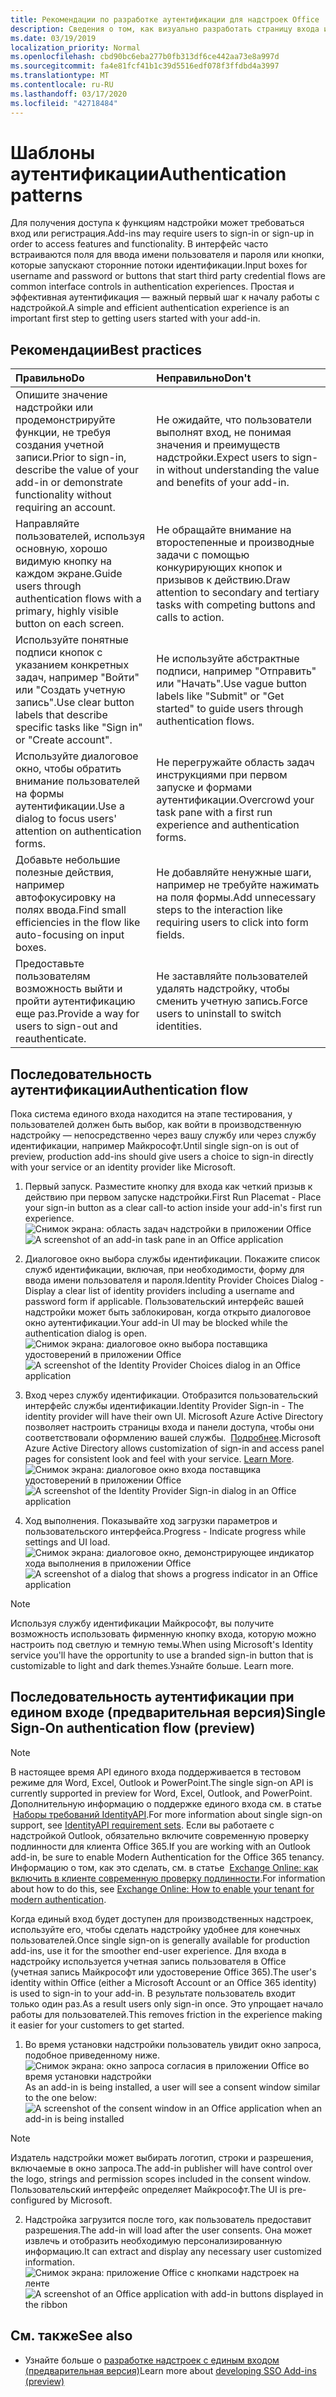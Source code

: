 ```yaml
---
title: Рекомендации по разработке аутентификации для надстроек Office
description: Сведения о том, как визуально разработать страницу входа или регистрации в надстройке Office.
ms.date: 03/19/2019
localization_priority: Normal
ms.openlocfilehash: cbd90bc6eba277b0fb313df6ce442aa73e8a997d
ms.sourcegitcommit: fa4e81fcf41b1c39d5516edf078f3ffdbd4a3997
ms.translationtype: MT
ms.contentlocale: ru-RU
ms.lasthandoff: 03/17/2020
ms.locfileid: "42718484"
---
```

# <a name="authentication-patterns"></a><span data-ttu-id="eb913-103">Шаблоны аутентификации</span><span class="sxs-lookup"><span data-stu-id="eb913-103">Authentication patterns</span></span>

<span data-ttu-id="eb913-104">Для получения доступа к функциям надстройки может требоваться вход или регистрация.</span><span class="sxs-lookup"><span data-stu-id="eb913-104">Add-ins may require users to sign-in or sign-up in order to access features and functionality.</span></span> <span data-ttu-id="eb913-105">В интерфейс часто встраиваются поля для ввода имени пользователя и пароля или кнопки, которые запускают сторонние потоки идентификации.</span><span class="sxs-lookup"><span data-stu-id="eb913-105">Input boxes for username and password or buttons that start third party credential flows are common interface controls in authentication experiences.</span></span> <span data-ttu-id="eb913-106">Простая и эффективная аутентификация — важный первый шаг к началу работы с надстройкой.</span><span class="sxs-lookup"><span data-stu-id="eb913-106">A simple and efficient authentication experience is an important first step to getting users started with your add-in.</span></span>

## <a name="best-practices"></a><span data-ttu-id="eb913-107">Рекомендации</span><span class="sxs-lookup"><span data-stu-id="eb913-107">Best practices</span></span>

|<span data-ttu-id="eb913-108">Правильно</span><span class="sxs-lookup"><span data-stu-id="eb913-108">Do</span></span>|<span data-ttu-id="eb913-109">Неправильно</span><span class="sxs-lookup"><span data-stu-id="eb913-109">Don't</span></span>|
|:----|:----|
|<span data-ttu-id="eb913-110">Опишите значение надстройки или продемонстрируйте функции, не требуя создания учетной записи.</span><span class="sxs-lookup"><span data-stu-id="eb913-110">Prior to sign-in, describe the value of your add-in or demonstrate functionality without requiring an account.</span></span> |<span data-ttu-id="eb913-111">Не ожидайте, что пользователи выполнят вход, не понимая значения и преимуществ надстройки.</span><span class="sxs-lookup"><span data-stu-id="eb913-111">Expect users to sign-in without understanding the value and benefits of your add-in.</span></span>|
|<span data-ttu-id="eb913-112">Направляйте пользователей, используя основную, хорошо видимую кнопку на каждом экране.</span><span class="sxs-lookup"><span data-stu-id="eb913-112">Guide users through authentication flows with a primary, highly visible button on each screen.</span></span> |<span data-ttu-id="eb913-113">Не обращайте внимание на второстепенные и производные задачи с помощью конкурирующих кнопок и призывов к действию.</span><span class="sxs-lookup"><span data-stu-id="eb913-113">Draw attention to secondary and tertiary tasks with competing buttons and calls to action.</span></span>|
|<span data-ttu-id="eb913-114">Используйте понятные подписи кнопок с указанием конкретных задач, например "Войти" или "Создать учетную запись".</span><span class="sxs-lookup"><span data-stu-id="eb913-114">Use clear button labels that describe specific tasks like "Sign in" or "Create account".</span></span>   |<span data-ttu-id="eb913-115">Не используйте абстрактные подписи, например "Отправить" или "Начать".</span><span class="sxs-lookup"><span data-stu-id="eb913-115">Use vague button labels like "Submit" or "Get started" to guide users through authentication flows.</span></span>|
|<span data-ttu-id="eb913-116">Используйте диалоговое окно, чтобы обратить внимание пользователей на формы аутентификации.</span><span class="sxs-lookup"><span data-stu-id="eb913-116">Use a dialog to focus users' attention on authentication forms.</span></span>    |<span data-ttu-id="eb913-117">Не перегружайте область задач инструкциями при первом запуске и формами аутентификации.</span><span class="sxs-lookup"><span data-stu-id="eb913-117">Overcrowd your task pane with a first run experience and authentication forms.</span></span>|
|<span data-ttu-id="eb913-118">Добавьте небольшие полезные действия, например автофокусировку на полях ввода.</span><span class="sxs-lookup"><span data-stu-id="eb913-118">Find small efficiencies in the flow like auto-focusing on input boxes.</span></span> |<span data-ttu-id="eb913-119">Не добавляйте ненужные шаги, например не требуйте нажимать на поля формы.</span><span class="sxs-lookup"><span data-stu-id="eb913-119">Add unnecessary steps to the interaction like requiring users to click into form fields.</span></span>|
|<span data-ttu-id="eb913-120">Предоставьте пользователям возможность выйти и пройти аутентификацию еще раз.</span><span class="sxs-lookup"><span data-stu-id="eb913-120">Provide a way for users to sign-out and reauthenticate.</span></span>    |<span data-ttu-id="eb913-121">Не заставляйте пользователей удалять надстройку, чтобы сменить учетную запись.</span><span class="sxs-lookup"><span data-stu-id="eb913-121">Force users to uninstall to switch identities.</span></span>|

## <a name="authentication-flow"></a><span data-ttu-id="eb913-122">Последовательность аутентификации</span><span class="sxs-lookup"><span data-stu-id="eb913-122">Authentication flow</span></span>

<span data-ttu-id="eb913-123">Пока система единого входа находится на этапе тестирования, у пользователей должен быть выбор, как войти в производственную надстройку — непосредственно через вашу службу или через службу идентификации, например Майкрософт.</span><span class="sxs-lookup"><span data-stu-id="eb913-123">Until single sign-on is out of preview, production add-ins should give users a choice to sign-in directly with your service or an identity provider like Microsoft.</span></span>

1. <span data-ttu-id="eb913-124">Первый запуск. Разместите кнопку для входа как четкий призыв к действию при первом запуске надстройки.</span><span class="sxs-lookup"><span data-stu-id="eb913-124">First Run Placemat - Place your sign-in button as a clear call-to action inside your add-in's first run experience.</span></span>
<span data-ttu-id="eb913-125">![Снимок экрана: область задач надстройки в приложении Office](../images/add-in-fre-value-placemat.png)</span><span class="sxs-lookup"><span data-stu-id="eb913-125">![A screenshot of an add-in task pane in an Office application](../images/add-in-fre-value-placemat.png)</span></span>

2. <span data-ttu-id="eb913-126">Диалоговое окно выбора службы идентификации. Покажите список служб идентификации, включая, при необходимости, форму для ввода имени пользователя и пароля.</span><span class="sxs-lookup"><span data-stu-id="eb913-126">Identity Provider Choices Dialog - Display a clear list of identity providers including a username and password form if applicable.</span></span> <span data-ttu-id="eb913-127">Пользовательский интерфейс вашей надстройки может быть заблокирован, когда открыто диалоговое окно аутентификации.</span><span class="sxs-lookup"><span data-stu-id="eb913-127">Your add-in UI may be blocked while the authentication dialog is open.</span></span>
<span data-ttu-id="eb913-128">![Снимок экрана: диалоговое окно выбора поставщика удостоверений в приложении Office](../images/add-in-auth-choices-dialog.png)</span><span class="sxs-lookup"><span data-stu-id="eb913-128">![A screenshot of the Identity Provider Choices dialog in an Office application](../images/add-in-auth-choices-dialog.png)</span></span>



3. <span data-ttu-id="eb913-129">Вход через службу идентификации. Отобразится пользовательский интерфейс службы идентификации.</span><span class="sxs-lookup"><span data-stu-id="eb913-129">Identity Provider Sign-in - The identity provider will have their own UI.</span></span> <span data-ttu-id="eb913-130">Microsoft Azure Active Directory позволяет настроить страницы входа и панели доступа, чтобы они соответствовали оформлению вашей службы.  [Подробнее](/azure/active-directory/fundamentals/customize-branding).</span><span class="sxs-lookup"><span data-stu-id="eb913-130">Microsoft Azure Active Directory allows customization of sign-in and access panel pages for consistent look and feel with your service. [Learn More](/azure/active-directory/fundamentals/customize-branding).</span></span>
<span data-ttu-id="eb913-131">![Снимок экрана: диалоговое окно входа поставщика удостоверений в приложении Office](../images/add-in-auth-identity-sign-in.png)</span><span class="sxs-lookup"><span data-stu-id="eb913-131">![A screenshot of the Identity Provider Sign-in dialog in an Office application](../images/add-in-auth-identity-sign-in.png)</span></span>

4. <span data-ttu-id="eb913-132">Ход выполнения. Показывайте ход загрузки параметров и пользовательского интерфейса.</span><span class="sxs-lookup"><span data-stu-id="eb913-132">Progress - Indicate progress while settings and UI load.</span></span>
<span data-ttu-id="eb913-133">![Снимок экрана: диалоговое окно, демонстрирующее индикатор хода выполнения в приложении Office](../images/add-in-auth-modal-interstitial.png)</span><span class="sxs-lookup"><span data-stu-id="eb913-133">![A screenshot of a dialog that shows a progress indicator in an Office application](../images/add-in-auth-modal-interstitial.png)</span></span>

> [!NOTE] 
> <span data-ttu-id="eb913-134">Используя службу идентификации Майкрософт, вы получите возможность использовать фирменную кнопку входа, которую можно настроить под светлую и темную темы.</span><span class="sxs-lookup"><span data-stu-id="eb913-134">When using Microsoft's Identity service you'll have the opportunity to use a branded sign-in button that is customizable to light and dark themes.</span></span><span data-ttu-id="eb913-135">Узнайте больше.</span><span class="sxs-lookup"><span data-stu-id="eb913-135"> Learn more.</span></span>

## <a name="single-sign-on-authentication-flow-preview"></a><span data-ttu-id="eb913-136">Последовательность аутентификации при едином входе (предварительная версия)</span><span class="sxs-lookup"><span data-stu-id="eb913-136">Single Sign-On authentication flow (preview)</span></span>

> [!NOTE]
> <span data-ttu-id="eb913-137">В настоящее время API единого входа поддерживается в тестовом режиме для Word, Excel, Outlook и PowerPoint.</span><span class="sxs-lookup"><span data-stu-id="eb913-137">The single sign-on API is currently supported in preview for Word, Excel, Outlook, and PowerPoint.</span></span> <span data-ttu-id="eb913-138">Дополнительную информацию о поддержке единого входа см. в статье  [Наборы требований IdentityAPI](../reference/requirement-sets/identity-api-requirement-sets.md).</span><span class="sxs-lookup"><span data-stu-id="eb913-138">For more information about single sign-on support, see [IdentityAPI requirement sets](../reference/requirement-sets/identity-api-requirement-sets.md).</span></span> <span data-ttu-id="eb913-139">Если вы работаете с надстройкой Outlook, обязательно включите современную проверку подлинности для клиента Office 365.</span><span class="sxs-lookup"><span data-stu-id="eb913-139">If you are working with an Outlook add-in, be sure to enable Modern Authentication for the Office 365 tenancy.</span></span> <span data-ttu-id="eb913-140">Информацию о том, как это сделать, см. в статье  [Exchange Online: как включить в клиенте современную проверку подлинности](https://social.technet.microsoft.com/wiki/contents/articles/32711.exchange-online-how-to-enable-your-tenant-for-modern-authentication.aspx).</span><span class="sxs-lookup"><span data-stu-id="eb913-140">For information about how to do this, see [Exchange Online: How to enable your tenant for modern authentication](https://social.technet.microsoft.com/wiki/contents/articles/32711.exchange-online-how-to-enable-your-tenant-for-modern-authentication.aspx).</span></span>

<span data-ttu-id="eb913-141">Когда единый вход будет доступен для производственных надстроек, используйте его, чтобы сделать надстройку удобнее для конечных пользователей.</span><span class="sxs-lookup"><span data-stu-id="eb913-141">Once single sign-on is generally available for production add-ins, use it for the smoother end-user experience.</span></span> <span data-ttu-id="eb913-142">Для входа в надстройку используется учетная запись пользователя в Office (учетная запись Майкрософт или удостоверение Office 365).</span><span class="sxs-lookup"><span data-stu-id="eb913-142">The user's identity within Office (either a Microsoft Account or an Office 365 identity) is used to sign-in to your add-in.</span></span> <span data-ttu-id="eb913-143">В результате пользователь входит только один раз.</span><span class="sxs-lookup"><span data-stu-id="eb913-143">As a result users only sign-in once.</span></span> <span data-ttu-id="eb913-144">Это упрощает начало работы для пользователей.</span><span class="sxs-lookup"><span data-stu-id="eb913-144">This removes friction in the experience making it easier for your customers to get started.</span></span>

1. <span data-ttu-id="eb913-145">Во время установки надстройки пользователь увидит окно запроса, подобное приведенному ниже. ![Снимок экрана: окно запроса согласия в приложении Office во время установки надстройки](../images/add-in-auth-SSO-consent-dialog.png)</span><span class="sxs-lookup"><span data-stu-id="eb913-145">As an add-in is being installed, a user will see a consent window similar to the one below: ![A screenshot of the consent window in an Office application when an add-in is being installed](../images/add-in-auth-SSO-consent-dialog.png)</span></span>
> [!NOTE]
> <span data-ttu-id="eb913-146">Издатель надстройки может выбирать логотип, строки и разрешения, включаемые в окно запроса.</span><span class="sxs-lookup"><span data-stu-id="eb913-146">The add-in publisher will have control over the logo, strings and permission scopes included in the consent window.</span></span> <span data-ttu-id="eb913-147">Пользовательский интерфейс определяет Майкрософт.</span><span class="sxs-lookup"><span data-stu-id="eb913-147">The UI is pre-configured by Microsoft.</span></span>

2. <span data-ttu-id="eb913-148">Надстройка загрузится после того, как пользователь предоставит разрешения.</span><span class="sxs-lookup"><span data-stu-id="eb913-148">The add-in will load after the user consents.</span></span> <span data-ttu-id="eb913-149">Она может извлечь и отобразить необходимую персонализированную информацию.</span><span class="sxs-lookup"><span data-stu-id="eb913-149">It can extract and display any necessary user customized information.</span></span>
<span data-ttu-id="eb913-150">![Снимок экрана: приложение Office с кнопками надстроек на ленте](../images/add-in-ribbon.png)</span><span class="sxs-lookup"><span data-stu-id="eb913-150">![A screenshot of an Office application with add-in buttons displayed in the ribbon](../images/add-in-ribbon.png)</span></span>

## <a name="see-also"></a><span data-ttu-id="eb913-151">См. также</span><span class="sxs-lookup"><span data-stu-id="eb913-151">See also</span></span>

- <span data-ttu-id="eb913-152">Узнайте больше о [разработке надстроек с единым входом (предварительная версия)](../develop/sso-in-office-add-ins.md)</span><span class="sxs-lookup"><span data-stu-id="eb913-152">Learn more about [developing SSO Add-ins (preview)](../develop/sso-in-office-add-ins.md)</span></span>
